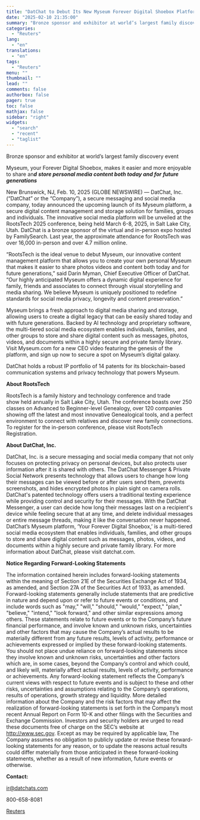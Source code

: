 ```yaml
---
title: "DatChat to Debut Its New Myseum Forever Digital Shoebox Platform at RootsTech 2025"
date: "2025-02-10 21:35:00"
summary: "Bronze sponsor and exhibitor at world’s largest family discovery event Myseum, your Forever Digital Shoebox, makes it easier and more enjoyable to share and store personal media content both today and for future generationsNew Brunswick, NJ, Feb. 10, 2025 (GLOBE NEWSWIRE) — DatChat, Inc. (“DatChat” or the “Company”), a secure..."
categories:
  - "Reuters"
lang:
  - "en"
translations:
  - "en"
tags:
  - "Reuters"
menu: ""
thumbnail: ""
lead: ""
comments: false
authorbox: false
pager: true
toc: false
mathjax: false
sidebar: "right"
widgets:
  - "search"
  - "recent"
  - "taglist"
---
```


Bronze sponsor and exhibitor at world’s largest family discovery event

Myseum, your Forever Digital Shoebox, makes it easier and more enjoyable to share an***d*** ***store personal media content both today and for*** ***future*** ***generations***

New Brunswick, NJ, Feb. 10, 2025 (GLOBE NEWSWIRE) — DatChat, Inc. (“DatChat” or the “Company”), a secure messaging and social media company, today announced the upcoming launch of its Myseum platform, a secure digital content management and storage solution for families, groups and individuals. The innovative social media platform will be unveiled at the RootsTech 2025 conference, being held March 6-8, 2025, in Salt Lake City, Utah. DatChat is a bronze sponsor of the virtual and in-person expo hosted by FamilySearch. Last year, the approximate attendance for RootsTech was over 16,000 in-person and over 4.7 million online.

“RootsTech is the ideal venue to debut Myseum, our innovative content management platform that allows you to create your own personal Myseum that makes it easier to share photos videos and content both today and for future generations,” said Darin Myman, Chief Executive Officer of DatChat. “Our highly anticipated Myseum offers a dynamic digital experience for family, friends and associates to connect through visual storytelling and media sharing. We believe Myseum is uniquely positioned to redefine standards for social media privacy, longevity and content preservation.”

Myseum brings a fresh approach to digital media sharing and storage, allowing users to create a digital legacy that can be easily shared today and with future generations. Backed by AI technology and proprietary software, the multi-tiered social media ecosystem enables individuals, families, and other groups to store and share digital content such as messages, photos, videos, and documents within a highly secure and private family library. Visit Myseum.com for a new CEO video featuring the genesis of the platform, and sign up now to secure a spot on Myseum’s digital galaxy.

DatChat holds a robust IP portfolio of 14 patents for its blockchain-based communication systems and privacy technology that powers Myseum.

**About RootsTech**

RootsTech is a family history and technology conference and trade show held annually in Salt Lake City, Utah. The conference boasts over 250 classes on Advanced to Beginner-level Genealogy, over 120 companies showing off the latest and most innovative Genealogical tools, and a perfect environment to connect with relatives and discover new family connections. To register for the in-person conference, please visit RootsTech Registration.

**About DatChat, Inc.** 

DatChat, Inc. is a secure messaging and social media company that not only focuses on protecting privacy on personal devices, but also protects user information after it is shared with others. The DatChat Messenger & Private Social Network presents technology that allows users to change how long their messages can be viewed before or after users send them, prevents screenshots, and hides encrypted photos in plain sight on camera rolls. DatChat's patented technology offers users a traditional texting experience while providing control and security for their messages. With the DatChat Messenger, a user can decide how long their messages last on a recipient's device while feeling secure that at any time, and delete individual messages or entire message threads, making it like the conversation never happened. DatChat’s Myseum platform, ‘Your Forever Digital Shoebox,’ is a multi-tiered social media ecosystem that enables individuals, families, and other groups to store and share digital content such as messages, photos, videos, and documents within a highly secure and private family library. For more information about DatChat, please visit datchat.com.

**Notice Regarding Forward-Looking Statements**

The information contained herein includes forward-looking statements within the meaning of Section 21E of the Securities Exchange Act of 1934, as amended, and Section 27A of the Securities Act of 1933, as amended. Forward-looking statements generally include statements that are predictive in nature and depend upon or refer to future events or conditions, and include words such as "may," "will," "should," "would," "expect," "plan," "believe," "intend," "look forward," and other similar expressions among others. These statements relate to future events or to the Company’s future financial performance, and involve known and unknown risks, uncertainties and other factors that may cause the Company’s actual results to be materially different from any future results, levels of activity, performance or achievements expressed or implied by these forward-looking statements. You should not place undue reliance on forward-looking statements since they involve known and unknown risks, uncertainties and other factors which are, in some cases, beyond the Company’s control and which could, and likely will, materially affect actual results, levels of activity, performance or achievements. Any forward-looking statement reflects the Company’s current views with respect to future events and is subject to these and other risks, uncertainties and assumptions relating to the Company’s operations, results of operations, growth strategy and liquidity. More detailed information about the Company and the risk factors that may affect the realization of forward-looking statements is set forth in the Company’s most recent Annual Report on Form 10-K and other filings with the Securities and Exchange Commission. Investors and security holders are urged to read these documents free of charge on the SEC’s website at http://www.sec.gov. Except as may be required by applicable law, The Company assumes no obligation to publicly update or revise these forward-looking statements for any reason, or to update the reasons actual results could differ materially from those anticipated in these forward-looking statements, whether as a result of new information, future events or otherwise.

**Contact:**

ir@datchats.com

800-658-8081

[Reuters](https://www.tradingview.com/news/reuters.com,2025-02-10:newsml_GNX6PBjj3:0-datchat-to-debut-its-new-myseum-forever-digital-shoebox-platform-at-rootstech-2025/)
